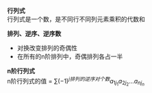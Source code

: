 **行列式**  
行列式是一个数，是不同行不同列元素乘积的代数和

**排列、逆序、逆序数**  
- 对换改变排列的奇偶性
- 在所有的n阶排列中，奇偶排列各占一半

**n阶行列式**  
n阶行列式的值 = $\sum(-1)^{j排列的逆序对个数}a_{1j_1}a_{2j_2}\dots a_{nj_n}$